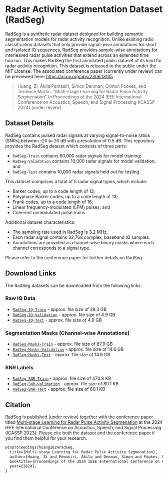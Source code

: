 # Radar Activity Segmentation Dataset (RadSeg)

RadSeg is a synthetic radar dataset designed for building semantic segmentation models for radar activity recognition. Unlike existing radio classification datasets that only provide signal-wise annotations for short and isolated IQ sequences, RadSeg provides sample-wise annotations for interleaved radar pulse activities that extend across an extended time horizon. This makes RadSeg the first annotated public dataset of its kind for radar activity recognition. This dataset is released to the public under the MIT License. The associated conference paper (currently under review) can be previewed here: https://arxiv.org/abs/2306.13105

> Huang, Zi, Akila Pemasiri, Simon Denman, Clinton Fookes, and Terrence Martin. "Multi-stage Learning for Radar Pulse Activity Segmenation" In Proceedings of the 2024 IEEE International Conference on Acoustics, Speech, and Signal Processing (ICASSP 2024) (under review).

## Dataset Details

RadSeg contains pulsed radar signals at varying signal-to-noise ratios (SNRs) between -20 to 20 dB with a resolution of 0.5 dB. This repository provides the RadSeg dataset which consists of three parts:

- `RadSeg-Train` contains 60,000 radar signals for model training;
- `RadSeg-Valadation` contains 10,000 radar signals for model validation; and
- `RadSeg-Test` contains 10,000 radar signals held out for testing.

This dataset comprises a total of 5 radar signal types, which include: 
- Barker codes, up to a code length of 13;
- Polyphase Barker codes, up to a code length of 13;
- Frank codes, up to a code length of 16;
- Linear frequency-modulated (LFM) pulses; and 
- Coherent unmodulated pulse trains. 

Additional dataset characteristics:
- The sampling rate used in RadSeg is 3.2 MHz. 
- Each radar signal contains 32,768 complex, baseband IQ samples.
- Annotations are provided as channel-wise binary masks where each channel corresponds to a signal type.

Please refer to the conference paper for further details on RadSeg.

## Download Links

The RadSeg datasets can be downloaded from the following links:

### Raw IQ Data

- [`RadSeg-IQ-Train`](https://radseg.s3.amazonaws.com/train/radseg_iq.hdf5) - approx. file size of 29.3 GB
- [`RadSeg-IQ-Validation`](https://radseg.s3.amazonaws.com/validation/radseg_iq.hdf5) - approx. file size of 4.9 GB
- [`RadSeg-IQ-Test`](https://radseg.s3.amazonaws.com/test/radseg_iq.hdf5) - approx. file size of 4.9 GB

### Segmentation Masks (Channel-wise Annotations)

- [`RadSeg-Masks-Train`](https://radseg.s3.amazonaws.com/train/radseg_labels.hdf5) - approx. file size of 87.9 GB
- [`RadSeg-Masks-Validation`](https://radseg.s3.amazonaws.com/validation/radseg_labels.hdf5) - approx. file size of 14.6 GB
- [`RadSeg-Masks-Test`](https://radseg.s3.amazonaws.com/test/radseg_labels.hdf5) - approx. file size of 14.6 GB

### SNR Labels

- [`RadSeg-SNR-Train`](https://radseg.s3.amazonaws.com/train/radseg_snrs.hdf5) - approx. file size of 470.8 KB
- [`RadSeg-SNR-Validation`](https://radseg.s3.amazonaws.com/validation/radseg_snrs.hdf5) - approx. file size of 80.1 KB
- [`RadSeg-SNR-Test`](https://radseg.s3.amazonaws.com/test/radseg_snrs.hdf5) - approx. file size of 80.1 KB

## Citation

RadSeg is published (under review) together with the conference paper titled [Multi-stage Learning for Radar Pulse Activity Segmenation](https://arxiv.org/abs/2306.13105) at the 2024 IEEE International Conference on Acoustics, Speech, and Signal Processing (ICASSP 2023). Please cite both the dataset and the conference paper if you find them helpful for your research.

```latex
@inproceedings{huang2024radseg,
  title={Multi-stage Learning for Radar Pulse Activity Segmenation},
  author={Huang, Zi and Pemasiri, Akila and Denman, Simon and Fookes, Clinton and Martin, Terrence},
  booktitle={Proceedings of the 2024 IEEE International Conference on Acoustics, Speech, and Signal Processing (ICASSP 2024) (under review)},
  year={2024},
}
```
